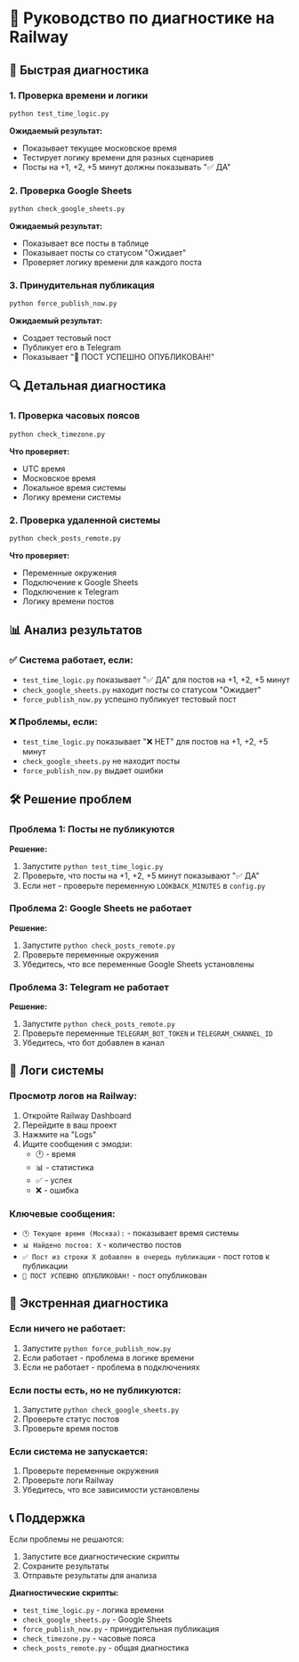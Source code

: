 # 🔧 Руководство по диагностике на Railway

## 🚀 Быстрая диагностика

### 1. Проверка времени и логики
```bash
python test_time_logic.py
```
**Ожидаемый результат:**
- Показывает текущее московское время
- Тестирует логику времени для разных сценариев
- Посты на +1, +2, +5 минут должны показывать "✅ ДА"

### 2. Проверка Google Sheets
```bash
python check_google_sheets.py
```
**Ожидаемый результат:**
- Показывает все посты в таблице
- Показывает посты со статусом "Ожидает"
- Проверяет логику времени для каждого поста

### 3. Принудительная публикация
```bash
python force_publish_now.py
```
**Ожидаемый результат:**
- Создает тестовый пост
- Публикует его в Telegram
- Показывает "🎉 ПОСТ УСПЕШНО ОПУБЛИКОВАН!"

## 🔍 Детальная диагностика

### 1. Проверка часовых поясов
```bash
python check_timezone.py
```
**Что проверяет:**
- UTC время
- Московское время
- Локальное время системы
- Логику времени системы

### 2. Проверка удаленной системы
```bash
python check_posts_remote.py
```
**Что проверяет:**
- Переменные окружения
- Подключение к Google Sheets
- Подключение к Telegram
- Логику времени постов

## 📊 Анализ результатов

### ✅ Система работает, если:
- `test_time_logic.py` показывает "✅ ДА" для постов на +1, +2, +5 минут
- `check_google_sheets.py` находит посты со статусом "Ожидает"
- `force_publish_now.py` успешно публикует тестовый пост

### ❌ Проблемы, если:
- `test_time_logic.py` показывает "❌ НЕТ" для постов на +1, +2, +5 минут
- `check_google_sheets.py` не находит посты
- `force_publish_now.py` выдает ошибки

## 🛠️ Решение проблем

### Проблема 1: Посты не публикуются
**Решение:**
1. Запустите `python test_time_logic.py`
2. Проверьте, что посты на +1, +2, +5 минут показывают "✅ ДА"
3. Если нет - проверьте переменную `LOOKBACK_MINUTES` в `config.py`

### Проблема 2: Google Sheets не работает
**Решение:**
1. Запустите `python check_posts_remote.py`
2. Проверьте переменные окружения
3. Убедитесь, что все переменные Google Sheets установлены

### Проблема 3: Telegram не работает
**Решение:**
1. Запустите `python check_posts_remote.py`
2. Проверьте переменные `TELEGRAM_BOT_TOKEN` и `TELEGRAM_CHANNEL_ID`
3. Убедитесь, что бот добавлен в канал

## 📝 Логи системы

### Просмотр логов на Railway:
1. Откройте Railway Dashboard
2. Перейдите в ваш проект
3. Нажмите на "Logs"
4. Ищите сообщения с эмодзи:
   - 🕐 - время
   - 📊 - статистика
   - ✅ - успех
   - ❌ - ошибка

### Ключевые сообщения:
- `🕐 Текущее время (Москва):` - показывает время системы
- `📊 Найдено постов: X` - количество постов
- `✅ Пост из строки X добавлен в очередь публикации` - пост готов к публикации
- `🎉 ПОСТ УСПЕШНО ОПУБЛИКОВАН!` - пост опубликован

## 🚨 Экстренная диагностика

### Если ничего не работает:
1. Запустите `python force_publish_now.py`
2. Если работает - проблема в логике времени
3. Если не работает - проблема в подключениях

### Если посты есть, но не публикуются:
1. Запустите `python check_google_sheets.py`
2. Проверьте статус постов
3. Проверьте время постов

### Если система не запускается:
1. Проверьте переменные окружения
2. Проверьте логи Railway
3. Убедитесь, что все зависимости установлены

## 📞 Поддержка

Если проблемы не решаются:
1. Запустите все диагностические скрипты
2. Сохраните результаты
3. Отправьте результаты для анализа

**Диагностические скрипты:**
- `test_time_logic.py` - логика времени
- `check_google_sheets.py` - Google Sheets
- `force_publish_now.py` - принудительная публикация
- `check_timezone.py` - часовые пояса
- `check_posts_remote.py` - общая диагностика
